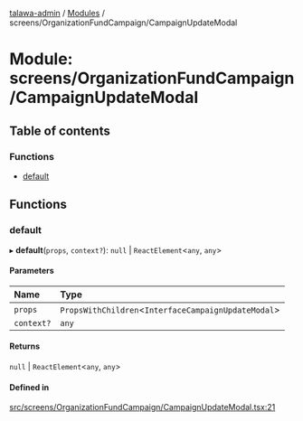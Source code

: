 [talawa-admin](../README.md) / [Modules](../modules.md) / screens/OrganizationFundCampaign/CampaignUpdateModal

# Module: screens/OrganizationFundCampaign/CampaignUpdateModal

## Table of contents

### Functions

- [default](screens_OrganizationFundCampaign_CampaignUpdateModal.md#default)

## Functions

### default

▸ **default**(`props`, `context?`): ``null`` \| `ReactElement`\<`any`, `any`\>

#### Parameters

| Name | Type |
| :------ | :------ |
| `props` | `PropsWithChildren`\<`InterfaceCampaignUpdateModal`\> |
| `context?` | `any` |

#### Returns

``null`` \| `ReactElement`\<`any`, `any`\>

#### Defined in

[src/screens/OrganizationFundCampaign/CampaignUpdateModal.tsx:21](https://github.com/NamitBhutani/talawa-admin/blob/d923b65/src/screens/OrganizationFundCampaign/CampaignUpdateModal.tsx#L21)
